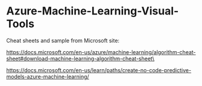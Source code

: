 # Azure-Machine-Learning-Visual-Tools


Cheat sheets and sample from Microsoft site:

https://docs.microsoft.com/en-us/azure/machine-learning/algorithm-cheat-sheet#download-machine-learning-algorithm-cheat-sheet\

https://docs.microsoft.com/en-us/learn/paths/create-no-code-predictive-models-azure-machine-learning/
